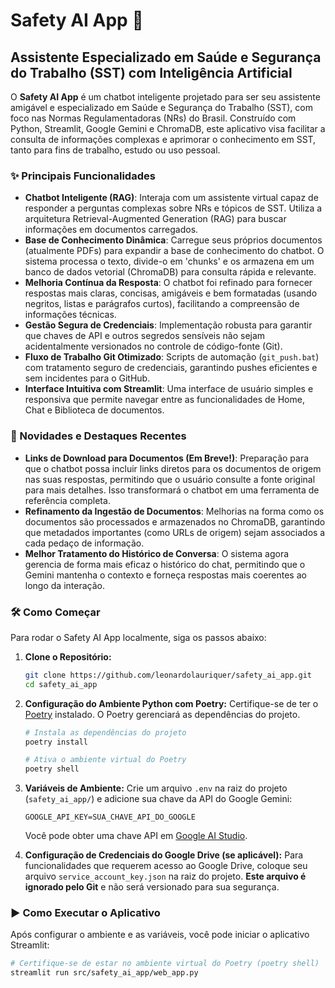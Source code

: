 # Safety AI App 🤖

## Assistente Especializado em Saúde e Segurança do Trabalho (SST) com Inteligência Artificial

O **Safety AI App** é um chatbot inteligente projetado para ser seu assistente amigável e especializado em Saúde e Segurança do Trabalho (SST), com foco nas Normas Regulamentadoras (NRs) do Brasil. Construído com Python, Streamlit, Google Gemini e ChromaDB, este aplicativo visa facilitar a consulta de informações complexas e aprimorar o conhecimento em SST, tanto para fins de trabalho, estudo ou uso pessoal.

### ✨ Principais Funcionalidades

*   **Chatbot Inteligente (RAG)**: Interaja com um assistente virtual capaz de responder a perguntas complexas sobre NRs e tópicos de SST. Utiliza a arquitetura Retrieval-Augmented Generation (RAG) para buscar informações em documentos carregados.
*   **Base de Conhecimento Dinâmica**: Carregue seus próprios documentos (atualmente PDFs) para expandir a base de conhecimento do chatbot. O sistema processa o texto, divide-o em 'chunks' e os armazena em um banco de dados vetorial (ChromaDB) para consulta rápida e relevante.
*   **Melhoria Contínua da Resposta**: O chatbot foi refinado para fornecer respostas mais claras, concisas, amigáveis e bem formatadas (usando negritos, listas e parágrafos curtos), facilitando a compreensão de informações técnicas.
*   **Gestão Segura de Credenciais**: Implementação robusta para garantir que chaves de API e outros segredos sensíveis não sejam acidentalmente versionados no controle de código-fonte (Git).
*   **Fluxo de Trabalho Git Otimizado**: Scripts de automação (`git_push.bat`) com tratamento seguro de credenciais, garantindo pushes eficientes e sem incidentes para o GitHub.
*   **Interface Intuitiva com Streamlit**: Uma interface de usuário simples e responsiva que permite navegar entre as funcionalidades de Home, Chat e Biblioteca de documentos.

### 🚀 Novidades e Destaques Recentes

*   **Links de Download para Documentos (Em Breve!)**: Preparação para que o chatbot possa incluir links diretos para os documentos de origem nas suas respostas, permitindo que o usuário consulte a fonte original para mais detalhes. Isso transformará o chatbot em uma ferramenta de referência completa.
*   **Refinamento da Ingestão de Documentos**: Melhorias na forma como os documentos são processados e armazenados no ChromaDB, garantindo que metadados importantes (como URLs de origem) sejam associados a cada pedaço de informação.
*   **Melhor Tratamento do Histórico de Conversa**: O sistema agora gerencia de forma mais eficaz o histórico do chat, permitindo que o Gemini mantenha o contexto e forneça respostas mais coerentes ao longo da interação.

### 🛠️ Como Começar

Para rodar o Safety AI App localmente, siga os passos abaixo:

1.  **Clone o Repositório:**
    ```bash
    git clone https://github.com/leonardolauriquer/safety_ai_app.git
    cd safety_ai_app
    ```

2.  **Configuração do Ambiente Python com Poetry:**
    Certifique-se de ter o [Poetry](https://python-poetry.org/docs/#installation) instalado. O Poetry gerenciará as dependências do projeto.

    ```bash
    # Instala as dependências do projeto
    poetry install

    # Ativa o ambiente virtual do Poetry
    poetry shell
    ```

3.  **Variáveis de Ambiente:**
    Crie um arquivo `.env` na raiz do projeto (`safety_ai_app/`) e adicione sua chave da API do Google Gemini:

    ```
    GOOGLE_API_KEY=SUA_CHAVE_API_DO_GOOGLE
    ```
    Você pode obter uma chave API em [Google AI Studio](https://aistudio.google.com/app/apikey).

4.  **Configuração de Credenciais do Google Drive (se aplicável):**
    Para funcionalidades que requerem acesso ao Google Drive, coloque seu arquivo `service_account_key.json` na raiz do projeto. **Este arquivo é ignorado pelo Git** e não será versionado para sua segurança.

### ▶️ Como Executar o Aplicativo

Após configurar o ambiente e as variáveis, você pode iniciar o aplicativo Streamlit:

```bash
# Certifique-se de estar no ambiente virtual do Poetry (poetry shell)
streamlit run src/safety_ai_app/web_app.py